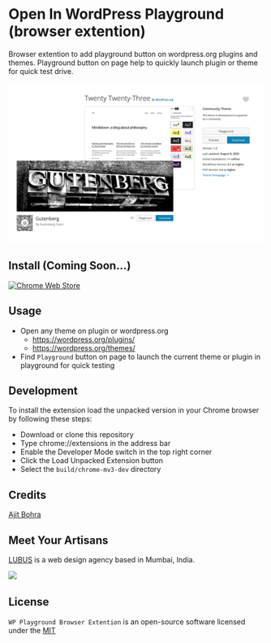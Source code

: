 # Open In WordPress Playground (browser extention)
Browser extention to add playground button on wordpress.org plugins and themes. Playground button on page help to quickly launch plugin or theme for quick test drive.

<img src="assets/screenshot.png" alt="Open In Playgrpund" />


## Install (Coming Soon...)
<a href="#" alt="Install from chrome web store">
<img width="250px" src="https://storage.googleapis.com/chrome-gcs-uploader.appspot.com/image/WlD8wC6g8khYWPJUsQceQkhXSlv1/YT2Grfi9vEBa2wAPzhWa.png" alt="Chrome Web Store">
</a>

## Usage
- Open any theme on plugin or wordpress.org
   - https://wordpress.org/plugins/   
   - https://wordpress.org/themes/   
- Find `Playground` button on page to launch the current theme or plugin in playground for quick testing

## Development 
To install the extension load the unpacked version in your Chrome browser by following these steps:
- Download or clone this repository
- Type chrome://extensions in the address bar
- Enable the Developer Mode switch in the top right corner
- Click the Load Unpacked Extension button
- Select the `build/chrome-mv3-dev`  directory

## Credits

[Ajit Bohra](https://twitter.com/ajitbohra)

## Meet Your Artisans 
[LUBUS](http://lubus.in) is a web design agency based in Mumbai, India.

<a href="https://lubus.in/">
<img src="https://user-images.githubusercontent.com/1039236/40877801-3fa8ccf6-66a4-11e8-8f42-19ed4e883ce9.png" />
</a>

## License

`WP Playground Browser Extention` is an open-source software licensed under the [MIT](LICENSE)